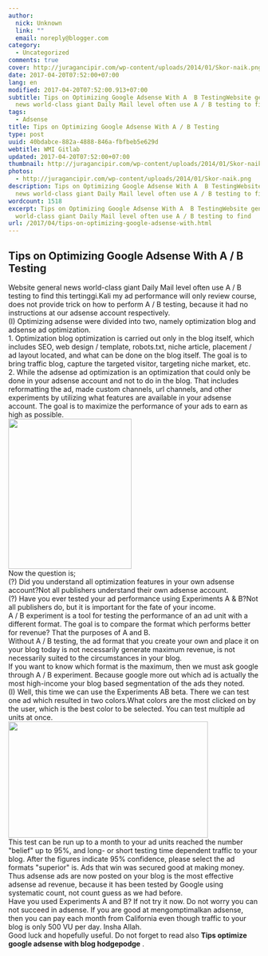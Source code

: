 ```yaml
---
author:
  nick: Unknown
  link: ""
  email: noreply@blogger.com
category:
  - Uncategorized
comments: true
cover: http://juragancipir.com/wp-content/uploads/2014/01/Skor-naik.png
date: 2017-04-20T07:52:00+07:00
lang: en
modified: 2017-04-20T07:52:00.913+07:00
subtitle: Tips on Optimizing Google Adsense With A  B TestingWebsite general
  news world-class giant Daily Mail level often use A / B testing to find
tags:
  - Adsense
title: Tips on Optimizing Google Adsense With A / B Testing
type: post
uuid: 40bdabce-882a-4888-846a-fbfbeb5e629d
webtitle: WMI Gitlab
updated: 2017-04-20T07:52:00+07:00
thumbnail: http://juragancipir.com/wp-content/uploads/2014/01/Skor-naik.png
photos:
  - http://juragancipir.com/wp-content/uploads/2014/01/Skor-naik.png
description: Tips on Optimizing Google Adsense With A  B TestingWebsite general
  news world-class giant Daily Mail level often use A / B testing to find
wordcount: 1518
excerpt: Tips on Optimizing Google Adsense With A  B TestingWebsite general news
  world-class giant Daily Mail level often use A / B testing to find
url: /2017/04/tips-on-optimizing-google-adsense-with.html
---
```


<div dir="ltr" trbidi="on"><h2><span class="notranslate">Tips on Optimizing Google Adsense With A / B Testing</span></h2><span class="notranslate">Website general news world-class giant Daily Mail level often use A / B testing to find this tertinggi.Kali my ad performance will only review course, does not provide trick on how to perform A / B testing, because it had no instructions at our adsense account respectively.</span><span></span><br><div><span class="notranslate">(I) Optimizing adsense were divided into two, namely optimization blog and adsense ad optimization.</span></div><div><span class="notranslate">1. Optimization blog optimization is carried out only in the blog itself, which includes SEO, web design / template, robots.txt, niche article, placement / ad layout located, and what can be done on the blog itself.</span>&nbsp;<span class="notranslate">The goal is to bring traffic blog, capture the targeted visitor, targeting niche market, etc.</span></div><div><span class="notranslate">2. While the adsense ad optimization is an optimization that could only be done in your adsense account and not to do in the blog.</span>&nbsp;<span class="notranslate">That includes reformatting the ad, made custom channels, url channels, and other experiments by utilizing what features are available in your adsense account.</span>&nbsp;<span class="notranslate">The goal is to maximize the performance of your ads to earn as high as possible.</span></div><div class="amp-wp-inline-4e7cf9905a12cc7ecb45883ae68f08db"><img alt="" class="amp-wp-enforced-sizes i-amphtml-element i-amphtml-layout-responsive i-amphtml-layout-size-defined i-amphtml-layout" height="301" sizes="(min-width: 247px) 247px, 100vw" src="http://juragancipir.com/wp-content/uploads/2014/01/Skor-naik.png" width="247"><i-amphtml-sizer></i-amphtml-sizer><img alt="" class="i-amphtml-fill-content i-amphtml-replaced-content" src="http://juragancipir.com/wp-content/uploads/2014/01/Skor-naik.png"><br><div class="quads-location quads-ad4" id="quads-ad4"></div></div><div><span class="notranslate"><span class="amp-wp-inline-e83b3001d8045eddbc5ff9e9b885e24e">Now the question is;</span></span></div><div><span class="notranslate">(?) Did you understand all optimization features in your own adsense account?</span><span class="notranslate">Not all publishers understand their own adsense account.</span></div><div><span class="notranslate">(?) Have you ever tested your ad performance using Experiments A &amp; B?</span><span class="notranslate">Not all publishers do, but it is important for the fate of your income.</span></div><div><span class="notranslate">A / B experiment is a tool for testing the performance of an ad unit with a different format.</span>&nbsp;<span class="notranslate">The goal is to compare the format which performs better for revenue?</span>&nbsp;<span class="notranslate">That the purposes of A and B.</span></div><div><span class="notranslate">Without A / B testing, the ad format that you create your own and place it on your blog today is not necessarily generate maximum revenue, is not necessarily suited to the circumstances in your blog.</span></div><div class="quads-location quads-ad2" id="quads-ad2"></div><div><span class="notranslate">If you want to know which format is the maximum, then we must ask google through A / B experiment.</span>&nbsp;<span class="notranslate">Because google more out which ad is actually the most high-income your blog based segmentation of the ads they noted.</span></div><div><span class="notranslate">(I) Well, this time we can use the Experiments AB beta.</span>&nbsp;<span class="notranslate">There we can test one ad which resulted in two colors.</span><span class="notranslate">What colors are the most clicked on by the user, which is the best color to be selected.</span>&nbsp;<span class="notranslate">You can test multiple ad units at once.</span></div><div class="amp-wp-inline-4e7cf9905a12cc7ecb45883ae68f08db"><img alt="" class="amp-wp-enforced-sizes i-amphtml-element i-amphtml-layout-responsive i-amphtml-layout-size-defined i-amphtml-layout" height="233" sizes="(min-width: 400px) 400px, 100vw" src="http://juragancipir.com/wp-content/uploads/2014/01/Pengujian-AB-300x176.jpg" width="400"><i-amphtml-sizer></i-amphtml-sizer><img alt="" class="i-amphtml-fill-content i-amphtml-replaced-content" src="http://juragancipir.com/wp-content/uploads/2014/01/Pengujian-AB-300x176.jpg"></div><div><span class="notranslate">This test can be run up to a month to your ad units reached the number "belief" up to 95%, and long- or short testing time dependent traffic to your blog.</span>&nbsp;<span class="notranslate">After the figures indicate 95% confidence, please select the ad formats "superior" is.</span>&nbsp;<span class="notranslate">Ads that win was secured good at making money.</span></div><div><span class="notranslate">Thus adsense ads are now posted on your blog is the most effective adsense ad revenue, because it has been tested by Google using systematic count, not count guess as we had before.</span></div><div><span class="notranslate">Have you used Experiments A and B?</span>&nbsp;<span class="notranslate">If not try it now.</span>&nbsp;<span class="notranslate">Do not worry you can not succeed in adsense.</span>&nbsp;<span class="notranslate">If you are good at mengomptimalkan adsense, then you can pay each month from California even though traffic to your blog is only 500 VU per day.</span>&nbsp;<span class="notranslate">Insha Allah.</span></div><div><span class="notranslate">Good luck and hopefully useful.</span>&nbsp;<span class="notranslate">Do not forget to read also&nbsp;<b>Tips optimize google adsense with blog hodgepodge</b>&nbsp;.</span></div></div>